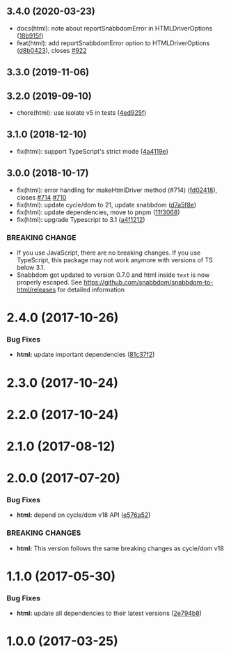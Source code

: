 ## 3.4.0 (2020-03-23)

* docs(html): note about reportSnabbdomError in HTMLDriverOptions ([18b915f](https://github.com/cyclejs/cyclejs/commit/18b915f))
* feat(html): add reportSnabbdomError option to HTMLDriverOptions ([d8b0423](https://github.com/cyclejs/cyclejs/commit/d8b0423)), closes [#922](https://github.com/cyclejs/cyclejs/issues/922)



## 3.3.0 (2019-11-06)




## 3.2.0 (2019-09-10)

* chore(html): use isolate v5 in tests ([4ed925f](https://github.com/cyclejs/cyclejs/commit/4ed925f))



## 3.1.0 (2018-12-10)

* fix(html): support TypeScript's strict mode ([4a4119e](https://github.com/cyclejs/cyclejs/commit/4a4119e))



## 3.0.0 (2018-10-17)

* fix(html): error handling for makeHtmlDriver method (#714) ([fd02418](https://github.com/cyclejs/cyclejs/commit/fd02418)), closes [#714](https://github.com/cyclejs/cyclejs/issues/714) [#710](https://github.com/cyclejs/cyclejs/issues/710)
* fix(html): update cycle/dom to 21, update snabbdom ([d7a5f8e](https://github.com/cyclejs/cyclejs/commit/d7a5f8e))
* fix(html): update dependencies, move to pnpm ([11f3068](https://github.com/cyclejs/cyclejs/commit/11f3068))
* fix(html): upgrade Typescript to 3.1 ([a4f1212](https://github.com/cyclejs/cyclejs/commit/a4f1212))


### BREAKING CHANGE

* If you use JavaScript, there are no breaking changes. If you use
TypeScript, this package may not work anymore with versions of TS below
3.1.
* Snabbdom got updated to version 0.7.0 and html inside `text` is now
properly escaped. See https://github.com/snabbdom/snabbdom-to-html/releases for detailed information


<a name="2.4.0"></a>
# 2.4.0 (2017-10-26)


### Bug Fixes

* **html:** update important dependencies ([81c37f2](https://github.com/cyclejs/cyclejs/commit/81c37f2))



<a name="2.3.0"></a>
# 2.3.0 (2017-10-24)



<a name="2.2.0"></a>
# 2.2.0 (2017-10-24)



<a name="2.1.0"></a>
# 2.1.0 (2017-08-12)



<a name="2.0.0"></a>
# 2.0.0 (2017-07-20)


### Bug Fixes

* **html:** depend on cycle/dom v18 API ([e576a52](https://github.com/cyclejs/cyclejs/commit/e576a52))


### BREAKING CHANGES

* **html:** This version follows the same breaking changes as cycle/dom v18



<a name="1.1.0"></a>
# 1.1.0 (2017-05-30)


### Bug Fixes

* **html:** update all dependencies to their latest versions ([2e794b8](https://github.com/cyclejs/cyclejs/commit/2e794b8))



<a name="1.0.0"></a>
# 1.0.0 (2017-03-25)



